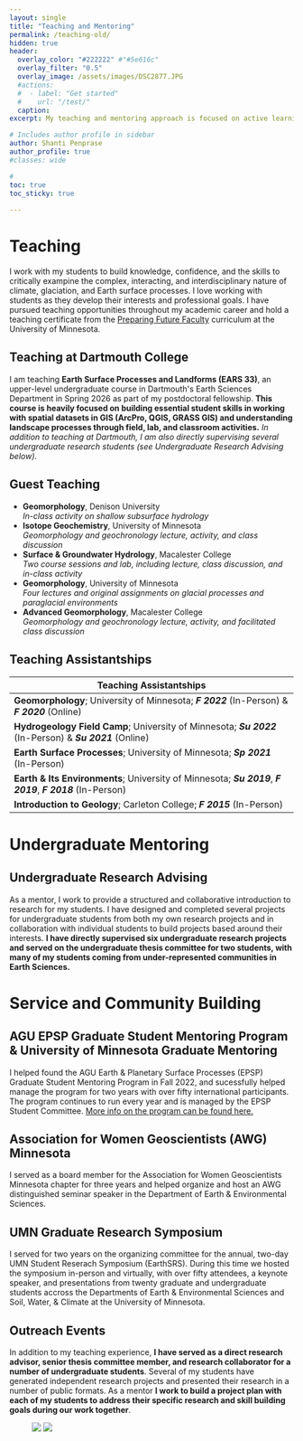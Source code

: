 ```yaml
---
layout: single
title: "Teaching and Mentoring"
permalink: /teaching-old/
hidden: true
header:
  overlay_color: "#222222" #"#5e616c"
  overlay_filter: "0.5"
  overlay_image: /assets/images/DSC2877.JPG
  #actions:
  #  - label: "Get started"
  #    url: "/test/"
  caption:
excerpt: My teaching and mentoring approach is focused on active learning, building an inclusive classroom environment, and a student-driven focus to assess learning outcomes. I strive to position myself as a resource for students, where I serve as an instructor and collaborator for each student to achieve learning goals.

# Includes author profile in sidebar
author: Shanti Penprase
author_profile: true
#classes: wide

#  
toc: true
toc_sticky: true  
      
---
```

# Teaching
I work with my students to build knowledge, confidence, and the skills to critically exampine the complex, interacting, and interdisciplinary nature of climate, glaciation, and Earth surface processes. I love working with students as they develop their interests and professional goals. I have pursued teaching opportunities throughout my academic career and hold a teaching certificate from the [Preparing Future Faculty](https://cei.umn.edu/programs/preparing-future-faculty-program) curriculum at the University of Minnesota.

## Teaching at Dartmouth College

I am teaching **Earth Surface Processes and Landforms (EARS 33)**, an upper-level undergraduate course in Dartmouth's Earth Sciences Department in Spring 2026 as part of my postdoctoral fellowship. **This course is heavily focused on building essential student skills in working with spatial datasets in GIS (ArcPro, QGIS, GRASS GIS) and understanding landscape processes through field, lab, and classroom activities.** <i>In addition to teaching at Dartmouth, I am also directly supervising several undergraduate research students (see Undergraduate Research Advising below).</i>

## Guest Teaching

<ul>
<li><b>Geomorphology</b>, Denison University<br>
<i>In-class activity on shallow subsurface hydrology</i></li>
<li><b>Isotope Geochemistry</b>, University of Minnesota<br>
<i>Geomorphology and geochronology lecture, activity, and class discussion</i></li>
<li><b>Surface & Groundwater Hydrology</b>, Macalester College<br>
<i>Two course sessions and lab, including lecture, class discussion, and in-class activity</i></li>
<li><b>Geomorphology</b>, University of Minnesota<br>
<i>Four lectures and original assignments on glacial processes and paraglacial environments</i></li>
<li><b>Advanced Geomorphology</b>, Macalester College<br>
<i>Geomorphology and geochronology lecture, activity, and facilitated class discussion</i></li>
</ul>


## Teaching Assistantships

|Teaching Assistantships | 
| ------- |
|**Geomorphology**; University of Minnesota; <i>**F 2022**</i> (In-Person) & <i>**F 2020**</i> (Online)| 
|**Hydrogeology Field Camp**; University of Minnesota; <i>**Su 2022**</i> (In-Person) & <i>**Su 2021**</i> (Online)|
|**Earth Surface Processes**; University of Minnesota; <i>**Sp 2021**</i> (In-Person)|
|**Earth & Its Environments**; University of Minnesota; <i>**Su 2019**</i>, <i>**F 2019**</i>, <i>**F 2018**</i> (In-Person)|
|**Introduction to Geology**; Carleton College; <i>**F 2015**</i> (In-Person)|

# Undergraduate Mentoring
## Undergraduate Research Advising
As a mentor, I work to provide a structured and collaborative introduction to research for my students. I have designed and completed several projects for undergraduate students from both my own research projects and in collaboration with individual students to build projects based around their interests. **I have directly supervised six undergraduate research projects and served on the undergraduate thesis committee for two students, with many of my students coming from under-represented communities in Earth Sciences.**

# Service and Community Building
## AGU EPSP Graduate Student Mentoring Program & University of Minnesota Graduate Mentoring
I helped found the AGU Earth & Planetary Surface Processes (EPSP) Graduate Student Mentoring Program in Fall 2022, and sucessfully helped manage the program for two years with over fifty international participants. The program continues to run every year and is managed by the EPSP Student Committee. [More info on the program can be found here.](https://connect.agu.org/epsp/discussion/mentoring-program)

## Association for Women Geoscientists (AWG) Minnesota
I served as a board member for the Association for Women Geoscientists Minnesota chapter for three years and helped organize and host an AWG distinguished seminar speaker in the Department of Earth & Environmental Sciences.

## UMN Graduate Research Symposium
I served for two years on the organizing committee for the annual, two-day UMN Student Reserach Symposium (EarthSRS). During this time we hosted the symposium in-person and virtually, with over fifty attendees, a keynote speaker, and presentations from twenty graduate and undergraduate students accross the Departments of Earth & Environmental Sciences and Soil, Water, & Climate at the University of Minnesota. 
## Outreach Events
In addition to my teaching experience, **I have served as a direct research advisor, senior thesis committee member, and research collaborator for a number of undergraduate students**. Several of my students have generated independent research projects and presented their research in a number of public formats. As a mentor **I work to build a project plan with each of my students to address their specific research and skill building goals during our work together**.

<figure class="half">
	<img src="/assets/images/DSC_0274_export.jpg">
	<img src="/assets/images/IMG_2124.jpg">
	<figcaption></figcaption>
</figure>


